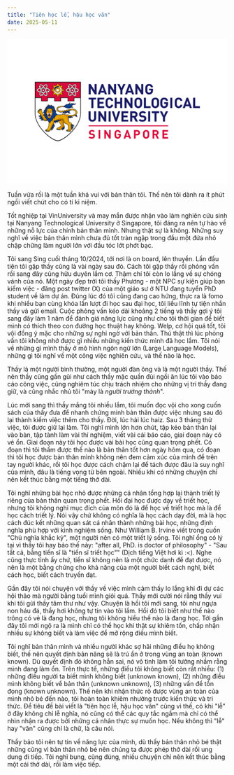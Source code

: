 ```yaml
---
title: "Tiên học lễ, hậu học văn"
date: 2025-05-11
---
```


![NTU-background](../images/NTU-School-Cover.png)

Tuần vừa rồi là một tuần khá vui với bản thân tôi. Thế nên tôi dành ra ít phút ngồi viết chút cho có tí kỉ niệm.

Tốt nghiệp tại VinUniversity và may mắn được nhận vào làm nghiên cứu sinh tại Nanyang Technological University ở Singapore, tôi đáng ra nên tự hào về những nỗ lực của chính bản thân mình. Nhưng thật sự là không. Những suy nghĩ về việc bản thân mình chưa đủ tốt tràn ngập trong đầu một đứa nhỏ chập chững làm người lớn với đầu tóc lớt phớt bạc.

Tôi sang Sing cuối tháng 10/2024, tới nơi là on board, lên thuyền. Lần đầu tiên tôi gặp thầy cũng là vài ngày sau đó. Cách tôi gặp thầy rồi phỏng vấn rồi sang đây cũng hữu duyên lắm cơ. Thậm chí tôi còn lo lắng về sự chóng vánh của nó. Một ngày đẹp trời tôi thấy Phương - một NPC sự kiện giúp bạn kiếm việc - đăng post twitter (X) của một giáo sư ở NTU đang tuyển PhD student về làm dự án. Đúng lúc đó tôi cũng đang cao hứng, thực ra là fomo khi nhiều bạn cùng khóa lần lượt đi học sau đại học, tôi liều lĩnh tự tiện nhắn thầy và gửi email. Cuộc phỏng vấn kéo dài khoảng 2 tiếng và thầy gợi ý tôi sang đây làm 1 năm để đánh giá năng lực cũng như cho tôi thời gian để biết mình có thích theo con đường học thuật hay không. Welp, cơ hội quá tốt, tôi vội đồng ý mặc cho những sự nghi ngờ với bản thân. Thú thật thì lúc phỏng vấn tôi không nhớ được gì nhiều những kiến thức mình đã học lắm. Tôi nói về những gì mình thấy ở mô hình ngôn ngữ lớn (Large Language Models), những gì tôi nghĩ về một công việc nghiên cứu, và thế nào là học.

Thầy là một người bình thường, một người đàn ông và là một người thầy. Thế nên thầy cũng gần gũi như cách thầy mặc quần đùi ngồi ăn lúc tôi vào báo cáo công việc, cũng nghiêm túc chịu trách nhiệm cho những vị trí thầy đang giữ, và cũng nhắc nhủ tôi "mày là *người trưởng thành*". 

Lúc mới sang thì thầy mắng tôi nhiều lắm, tôi muốn đọc vội cho xong cuốn sách của thầy đưa để nhanh chứng minh bản thân được việc nhưng sau đó lại thành kiếm việc thêm cho thầy. Đời, lúc hài lúc haiz. Sau 3 tháng thử việc, tôi được giữ lại làm. Tôi nghĩ mình lớn hơn chút, tập kéo bản thân lại vào bàn, tập tành làm vài thí nghiệm, viết vài cái báo cáo, giai đoạn này có vẻ ổn. Giai đoạn này tôi học được vài bài học cũng quan trọng phết. Có đoạn thì tôi thấm được thế nào là bản thân tốt hơn ngày hôm qua, có đoạn thì tôi học được bản thân mình không nên đem cảm xúc của mình để trên tay người khác, rồi tôi học được cách chậm lại để tách được đâu là suy nghĩ của mình, đâu là tiếng vọng từ bên ngoài. Nhiều khi có những chuyện chỉ nên kết thúc bằng một tiếng thở dài. 

Tôi nghĩ những bài học nhỏ được những cá nhân tổng hợp lại thành triết lý riêng của bản thân quan trọng phết. Hồi đại học được dạy về triết học, nhưng tôi không nghĩ mục đích của môn đó là để học về triết học mà là để học cách triết lý. Nói vậy chứ không có nghĩa là học cách dạy đời, mà là học cách đúc kết những quan sát cá nhân thành những bài học, những định nghĩa phù hợp với kinh nghiệm sống. Như William B. Irvine viết trong cuốn "Chủ nghĩa khắc kỷ", một người nên có một triết lý sống. Tôi nghĩ ổng có lý tại vì thầy tôi hay bảo thế này: "after all, PhD. is doctor of philosophy" - "Sau tất cả, bằng tiến sĩ là "tiến sĩ triết học"" (Dịch tiếng Việt hơi kì :<). Nghe cũng thực tỉnh ấy chứ, tiến sĩ không nên là một chức danh để đạt được, nó nên là một bằng chứng cho khả năng của  một người biết cách nghĩ, biết cách học, biết cách truyền đạt. 

Gần đây tôi nói chuyện với thầy về việc mình cảm thấy lo lắng khi đi dự các hội thảo mà người bằng tuổi mình giỏi quá. Thầy mới cười nói rằng thầy vui khi tôi gửi thầy tâm thư như vậy. Chuyện là hồi tôi mới sang, tôi như ngựa non háu đá, thầy hơi không tự tin vào tôi lắm. Hồi đó tôi biết như thế nào trông có vẻ là đang học, nhưng tôi không hiểu thế nào là đang học. Tới gần đây tôi mới ngộ ra là mình chỉ có thể học khi thật sự khiêm tốn, chấp nhận nhiều sự không biết và làm việc để mở rộng điều mình biết. 

Tôi nghĩ bản thân mình và nhiều người khác sợ hãi những điều họ không biết, thế nên quyết định bản năng sẽ là trú ẩn ở trong vùng an toàn (known known). Dù quyết định đó không hẳn sai, nó vô tình làm tôi tưởng nhầm rằng mình đang làm ổn. Trên thực tế, những điều tôi không biết còn rất nhiều: (1) những điều người ta biết mình không biết (unknown known), (2) những điều mình không biết về bản thân (unknown unknown), (3) những vấn đề tồn đọng (known unknown). Thế nên khi nhận thức rõ được vùng an toàn của mình nhỏ bé đến nào, tôi hoàn toàn khiêm nhường trước kiến thức và tri thức. Để tiêu đề bài viết là "tiên học lễ, hậu học văn" cũng vì thế, có khi "lễ" ở đây không chỉ lễ nghĩa, nó cũng có thể các quy tắc ngầm mà chỉ có thể nhìn nhận ra được bởi những cá nhân thực sự muốn học. Nếu không thì "lễ" hay "văn" cũng chỉ là chữ, là câu nói.

Thầy bảo tôi nên tự tin về năng lực của mình, dù thấy bản thân nhỏ bé thật những cũng vì bản thân nhỏ bé nên chúng ta được phép thở dài rồi ung dung đi tiếp. Tôi nghĩ bụng, cũng đúng, nhiều chuyện chỉ nên kết thúc bằng một cái thở dài, rồi làm việc tiếp.
